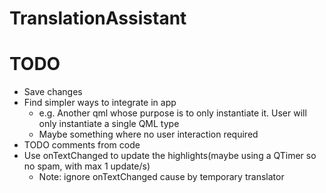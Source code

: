 # TranslationAssistant

# TODO
- Save changes
- Find simpler ways to integrate in app
    - e.g. Another qml whose purpose is to only instantiate it. User will only instantiate a single QML type
    - Maybe something where no user interaction required
- TODO comments from code
- Use onTextChanged to update the highlights(maybe using a QTimer so no spam, with max 1 update/s)
    - Note: ignore onTextChanged cause by temporary translator